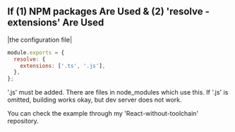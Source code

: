 ## If (1) NPM packages Are Used & (2) 'resolve - extensions' Are Used

|the configuration file|

```js
module.exports = {
  resolve: {
    extensions: ['.ts', '.js'],
  },
};
```

'.js' must be added. There are files in node_modules which use this. If '.js' is omitted, building works okay, but dev server does not work.

You can check the example through my 'React-without-toolchain' repository.
